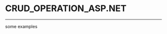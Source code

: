 # CRUD_OPERATION_ASP.NET
---------------------------------------------------------------------------------------------------------------------------------------------------------------------
some examples 
